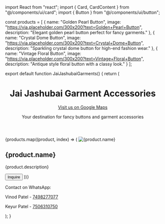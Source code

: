 import React from "react"; import { Card, CardContent } from "@/components/ui/card"; import { Button } from "@/components/ui/button";

const products = [ { name: "Golden Pearl Button", image: "https://via.placeholder.com/300x200?text=Golden+Pearl+Button", description: "Elegant golden pearl button perfect for fancy garments." }, { name: "Crystal Dome Button", image: "https://via.placeholder.com/300x200?text=Crystal+Dome+Button", description: "Sparkling crystal dome button for high-end fashion wear." }, { name: "Vintage Floral Button", image: "https://via.placeholder.com/300x200?text=Vintage+Floral+Button", description: "Antique style floral button with a classy look." } ];

export default function JaiJashubaiGarments() { return ( <div className="min-h-screen bg-gray-50 p-6"> <header className="text-center mb-8"> <h1 className="text-4xl font-bold">Jai Jashubai Garment Accessories</h1> <p className="text-lg text-blue-600 underline"> <a href="https://maps.app.goo.gl/4gu5oUGABgNuHeSJ8" target="_blank" rel="noopener noreferrer"> Visit us on Google Maps </a> </p> <p className="mt-2 text-gray-600">Your destination for fancy buttons and garment accessories</p> </header>

<section className="grid grid-cols-1 md:grid-cols-3 gap-6 mb-12">
    {products.map((product, index) => (
      <Card key={index} className="shadow-md">
        <img
          src={product.image}
          alt={product.name}
          className="w-full h-48 object-cover rounded-t-2xl"
        />
        <CardContent className="p-4">
          <h2 className="text-xl font-semibold mb-2">{product.name}</h2>
          <p className="text-gray-700 mb-4">{product.description}</p>
          <Button className="w-full">Inquire</Button>
        </CardContent>
      </Card>
    ))}
  </section>

  <footer className="text-center text-gray-700">
    <p className="text-lg font-semibold mb-2">Contact on WhatsApp:</p>
    <p>Vinod Patel - <a href="https://wa.me/917498277077" className="text-green-600 underline">7498277077</a></p>
    <p>Keyur Patel - <a href="https://wa.me/917506310750" className="text-green-600 underline">7506310750</a></p>
  </footer>
</div>

); }

